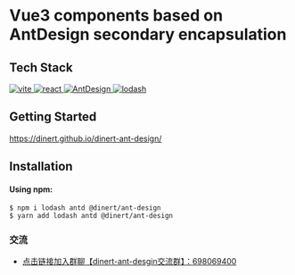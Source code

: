 # Vue3 components based on AntDesign secondary encapsulation

## Tech Stack
<a href="https://cn.vitejs.dev/">
    <img src="https://img.shields.io/badge/vite-5.2.0-brightgreen" alt="vite">
<a href="https://zh-hans.react.dev/">
    <img src="https://img.shields.io/badge/react-18.2.0-brightgreen" alt="react">
</a>
</a>
<a href="https://ant.design/index-cn">
    <img src="https://img.shields.io/badge/AntDesign-5.18.0-brightgreen" alt="AntDesign">
</a>
<a href="https://lodash.com/docs/4.17.21">
    <img src="https://img.shields.io/badge/lodash-4.17.21-brightgreen" alt="lodash">
</a>

## Getting Started
https://dinert.github.io/dinert-ant-design/

## Installation

#### Using npm:
```shell
$ npm i lodash antd @dinert/ant-design
$ yarn add lodash antd @dinert/ant-design
```

### 交流

- [点击链接加入群聊【dinert-ant-desgin交流群】：698069400](https://qm.qq.com/q/EPvdDeeVjM)